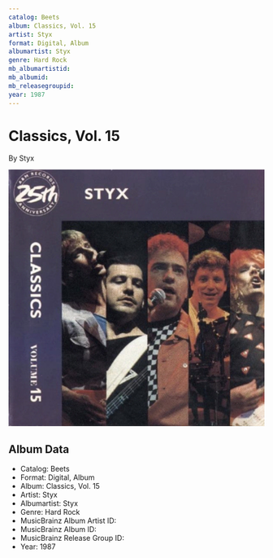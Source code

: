 ```yaml
---
catalog: Beets
album: Classics, Vol. 15
artist: Styx
format: Digital, Album
albumartist: Styx
genre: Hard Rock
mb_albumartistid: 
mb_albumid: 
mb_releasegroupid: 
year: 1987
---
```


# Classics, Vol. 15

By Styx

![](../../assets/beetscovers/Styx-Classics__Vol_15.jpg)

## Album Data

- Catalog: Beets
- Format: Digital, Album
- Album: Classics, Vol. 15
- Artist: Styx
- Albumartist: Styx
- Genre: Hard Rock
- MusicBrainz Album Artist ID: 
- MusicBrainz Album ID: 
- MusicBrainz Release Group ID: 
- Year: 1987

